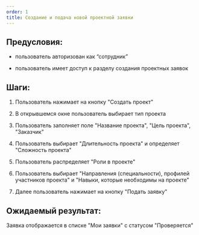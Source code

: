 ```yaml
---
order: 1
title: Создание и подача новой проектной заявки
---
```


## Предусловия:

-  пользователь авторизован как “сотрудник”

-  пользователь имеет доступ к разделу создания проектных заявок

## Шаги:

1. Пользователь нажимает на кнопку "Создать проект"

2. В открывшемся окне пользователь выбирает тип проекта

3. Пользователь заполняет поле "Название проекта", "Цель проекта", "Заказчик"

4. Пользователь выбирает "Длительность проекта" и определяет "Сложность проекта"

5. Пользователь распределяет "Роли в проекте"

6. Пользователь выбирает "Направления (специальности), профилей участников проекта" и "Навыки, которые необходимы на проекте"

7. Далее пользователь нажимает на кнопку "Подать заявку"


## Ожидаемый результат:

Заявка отображается в списке "Мои заявки" с статусом "Проверяется"

